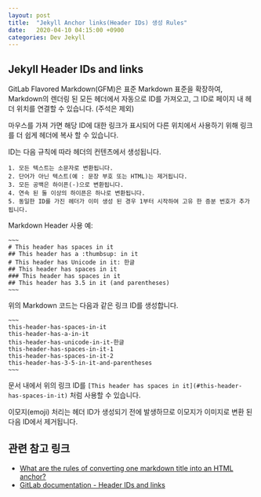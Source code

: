 ```yaml
---
layout: post
title:  "Jekyll Anchor links(Header IDs) 생성 Rules"
date:   2020-04-10 04:15:00 +0900
categories: Dev Jekyll
---
```


## Jekyll Header IDs and links

GitLab Flavored Markdown(GFM)은 표준 Markdown 표준을 확장하여, Markdown의 렌더링 된 모든 헤더에서 자동으로 ID를 가져오고, 그 ID로 페이지 내 헤더 위치를 연결할 수 있습니다. (주석은 제외)

마우스를 가져 가면 해당 ID에 대한 링크가 표시되어 다른 위치에서 사용하기 위해 링크를 더 쉽게 헤더에 복사 할 수 있습니다.

ID는 다음 규칙에 따라 헤더의 컨텐츠에서 생성됩니다.

    1. 모든 텍스트는 소문자로 변환됩니다.
    2. 단어가 아닌 텍스트(예 : 문장 부호 또는 HTML)는 제거됩니다.
    3. 모든 공백은 하이픈(-)으로 변환됩니다.
    4. 연속 된 둘 이상의 하이픈은 하나로 변환됩니다.
    5. 동일한 ID를 가진 헤더가 이미 생성 된 경우 1부터 시작하여 고유 한 증분 번호가 추가됩니다.

Markdown Header 사용 예:

    ~~~
    # This header has spaces in it
    ## This header has a :thumbsup: in it
    # This header has Unicode in it: 한글
    ## This header has spaces in it
    ### This header has spaces in it
    ## This header has 3.5 in it (and parentheses)
    ~~~

위의 Markdown 코드는 다음과 같은 링크 ID를 생성합니다.

    ~~~
    this-header-has-spaces-in-it
    this-header-has-a-in-it
    this-header-has-unicode-in-it-한글
    this-header-has-spaces-in-it-1
    this-header-has-spaces-in-it-2
    this-header-has-3-5-in-it-and-parentheses
    ~~~

문서 내에서 위의 링크 ID를 `[This header has spaces in it](#this-header-has-spaces-in-it)` 처럼 사용할 수 있습니다.

이모지(emoji) 처리는 헤더 ID가 생성되기 전에 발생하므로 이모지가 이미지로 변환 된 다음 ID에서 제거됩니다.

## 관련 참고 링크

- [What are the rules of converting one markdown title into an HTML anchor?](https://stackoverrun.com/ko/q/11899008)
- [GitLab documentation - Header IDs and links](https://gitlab.com/help/user/markdown.md#header-ids-and-links)
